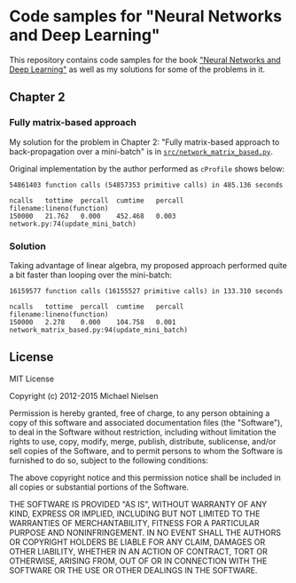 # Code samples for "Neural Networks and Deep Learning"

This repository contains code samples for the book ["Neural Networks
and Deep Learning"](http://neuralnetworksanddeeplearning.com) as well as my solutions for some of the problems in it.

## Chapter 2

### Fully matrix-based approach

My solution for the problem in Chapter 2: "Fully matrix-based approach to back-propagation over a mini-batch"
is in [`src/network_matrix_based.py`](src/network_matrix_based.py).

Original implementation by the author performed as `cProfile` shows below:

```text
54861403 function calls (54857353 primitive calls) in 485.136 seconds
```

```text
ncalls   tottime  percall  cumtime   percall  filename:lineno(function)
150000   21.762   0.000    452.468   0.003    network.py:74(update_mini_batch)
```

### Solution

Taking advantage of linear algebra, my proposed approach performed quite a bit faster
than looping over the mini-batch:

```text
16159577 function calls (16155527 primitive calls) in 133.310 seconds
```

```text
ncalls   tottime  percall  cumtime   percall  filename:lineno(function)
150000   2.278    0.000    104.758   0.001    network_matrix_based.py:94(update_mini_batch)
```

## License

MIT License

Copyright (c) 2012-2015 Michael Nielsen

Permission is hereby granted, free of charge, to any person obtaining
a copy of this software and associated documentation files (the
"Software"), to deal in the Software without restriction, including
without limitation the rights to use, copy, modify, merge, publish,
distribute, sublicense, and/or sell copies of the Software, and to
permit persons to whom the Software is furnished to do so, subject to
the following conditions:

The above copyright notice and this permission notice shall be
included in all copies or substantial portions of the Software.

THE SOFTWARE IS PROVIDED "AS IS", WITHOUT WARRANTY OF ANY KIND,
EXPRESS OR IMPLIED, INCLUDING BUT NOT LIMITED TO THE WARRANTIES OF
MERCHANTABILITY, FITNESS FOR A PARTICULAR PURPOSE AND
NONINFRINGEMENT. IN NO EVENT SHALL THE AUTHORS OR COPYRIGHT HOLDERS BE
LIABLE FOR ANY CLAIM, DAMAGES OR OTHER LIABILITY, WHETHER IN AN ACTION
OF CONTRACT, TORT OR OTHERWISE, ARISING FROM, OUT OF OR IN CONNECTION
WITH THE SOFTWARE OR THE USE OR OTHER DEALINGS IN THE SOFTWARE.
